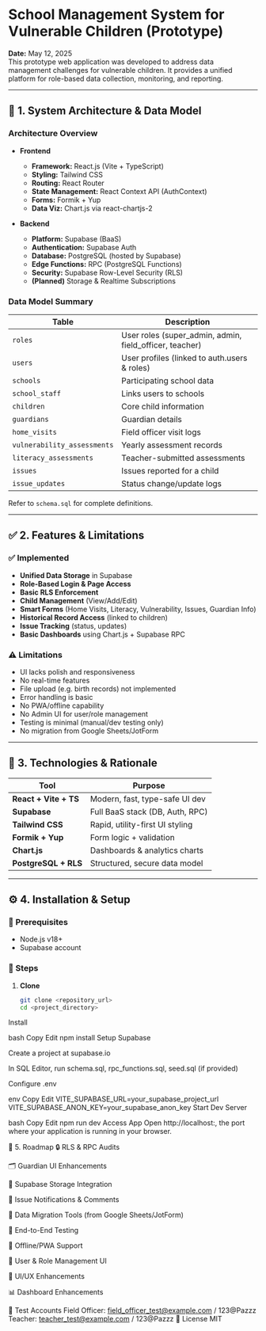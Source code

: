 # School Management System for Vulnerable Children (Prototype)

**Date:** May 12, 2025  
This prototype web application was developed to address data management challenges for vulnerable children. It provides a unified platform for role-based data collection, monitoring, and reporting.

---

## 📐 1. System Architecture & Data Model

### Architecture Overview

- **Frontend**
  - **Framework:** React.js (Vite + TypeScript)
  - **Styling:** Tailwind CSS
  - **Routing:** React Router
  - **State Management:** React Context API (AuthContext)
  - **Forms:** Formik + Yup
  - **Data Viz:** Chart.js via react-chartjs-2

- **Backend**
  - **Platform:** Supabase (BaaS)
  - **Authentication:** Supabase Auth
  - **Database:** PostgreSQL (hosted by Supabase)
  - **Edge Functions:** RPC (PostgreSQL Functions)
  - **Security:** Supabase Row-Level Security (RLS)
  - **(Planned)** Storage & Realtime Subscriptions

### Data Model Summary

| Table | Description |
|-------|-------------|
| `roles` | User roles (super_admin, admin, field_officer, teacher) |
| `users` | User profiles (linked to auth.users & roles) |
| `schools` | Participating school data |
| `school_staff` | Links users to schools |
| `children` | Core child information |
| `guardians` | Guardian details |
| `home_visits` | Field officer visit logs |
| `vulnerability_assessments` | Yearly assessment records |
| `literacy_assessments` | Teacher-submitted assessments |
| `issues` | Issues reported for a child |
| `issue_updates` | Status change/update logs |

Refer to `schema.sql` for complete definitions.

---

## ✅ 2. Features & Limitations

### ✅ Implemented

- **Unified Data Storage** in Supabase
- **Role-Based Login & Page Access**
- **Basic RLS Enforcement**
- **Child Management** (View/Add/Edit)
- **Smart Forms** (Home Visits, Literacy, Vulnerability, Issues, Guardian Info)
- **Historical Record Access** (linked to children)
- **Issue Tracking** (status, updates)
- **Basic Dashboards** using Chart.js + Supabase RPC

### ⚠️ Limitations

- UI lacks polish and responsiveness
- No real-time features
- File upload (e.g. birth records) not implemented
- Error handling is basic
- No PWA/offline capability
- No Admin UI for user/role management
- Testing is minimal (manual/dev testing only)
- No migration from Google Sheets/JotForm

---

## 🧰 3. Technologies & Rationale

| Tool | Purpose |
|------|---------|
| **React + Vite + TS** | Modern, fast, type-safe UI dev |
| **Supabase** | Full BaaS stack (DB, Auth, RPC) |
| **Tailwind CSS** | Rapid, utility-first UI styling |
| **Formik + Yup** | Form logic + validation |
| **Chart.js** | Dashboards & analytics charts |
| **PostgreSQL + RLS** | Structured, secure data model |

---

## ⚙️ 4. Installation & Setup

### 🔧 Prerequisites

- Node.js v18+
- Supabase account

### 🚀 Steps

1. **Clone**
   ```bash
   git clone <repository_url>
   cd <project_directory>
Install

bash
Copy
Edit
npm install
Setup Supabase

Create a project at supabase.io

In SQL Editor, run schema.sql, rpc_functions.sql, seed.sql (if provided)

Configure .env

env
Copy
Edit
VITE_SUPABASE_URL=your_supabase_project_url
VITE_SUPABASE_ANON_KEY=your_supabase_anon_key
Start Dev Server

bash
Copy
Edit
npm run dev
Access App
Open http://localhost:<port>, the port where your application is running in your browser.

🚧 5. Roadmap
🔒 RLS & RPC Audits

🗂️ Guardian UI Enhancements

📁 Supabase Storage Integration

🔔 Issue Notifications & Comments

🔄 Data Migration Tools (from Google Sheets/JotForm)

🧪 End-to-End Testing

📱 Offline/PWA Support

👤 User & Role Management UI

🎨 UI/UX Enhancements

📊 Dashboard Enhancements

👥 Test Accounts
Field Officer: field_officer_test@example.com / 123@Pazzz
Teacher: teacher_test@example.com / 123@Pazzz
📄 License
MIT


